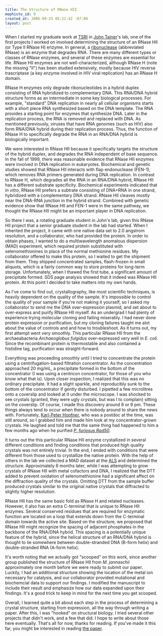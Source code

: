 ```yaml
--- 
title: The Structure of RNase HII
mephisto_id: 9
created_at: 2006-09-25 05:21:42 -07:00
layout: post
---
```

When I started my graduate work at [TSRI][] in [John Tainer][jat]'s lab, one of the first
projects I worked on involved determining the structure of an RNase HII
(or Type II RNase H) enzyme.
In general, a [ribonuclease][rnase] (abbreviated RNase) is an enzyme that degrades RNA.
There are many different
types or classes of RNase enzymes, and several of these enzymes are essential for life.
RNase HII enzymes are not well-characterized,
although RNase H (note the missing "II") has been studied extensively, mostly because
HIV reverse trascriptase (a key enzyme involved in HIV viral replication) has an
RNase H domain.

[tsri]: http://www.scripps.edu
[jat]: http://www.scripps.edu/~jat
[rnase]: http://en.wikipedia.org/wiki/Ribonuclease

RNase H enzymes only degrade ribonucleotides in a hybrid duplex consisting of RNA hybridized
to complementary DNA. This RNA/DNA hybrid structure forms as an intermediate in
some key biological processes.  For example, "standard" DNA replication in nearly all cellular
organisms starts with a short piece RNA synthesized based on the DNA template. The RNA
provides a starting point for enzymes that synthesize DNA. Later in the replication
process, the RNA is removed and replaced with DNA. As mentioned previously, viruses
that have RNA genomes (such as HIV) also form RNA/DNA hybrid during their replication process.
Thus, the function of RNase H to specifically degrade the RNA in an RNA/DNA
hybrid is biologically important.  

We were interested in RNase HII because it specifically targets the structure
of the hybrid duplex, and degrades the RNA independent of base sequence.
In the fall of 1999, there was reasonable evidence that RNase HII enzymes were involved
in DNA replication in eukaryotes.  Biochemical and genetic studies showed that RNase HII interacts
with flap endonuclease (FEN-1), which removes RNA primers generated during DNA
replication. In contrast to RNase H, which degrades all the RNA in an RNA/DNA hybrid,
RNase HII has a different substrate specificity.  Biochemical experiments indicated that *in vitro*, RNase HII prefers a subtrate
consisting of DNA+RNA in one strand, hybridized with a complementary DNA strand.
RNase HII cleaves mostly near the DNA-RNA junction in the hybrid strand.
Combined with genetic evidence show that RNase HII and FEN-1 were in the same pathway,
we thought the RNase HII might be an important player in DNA replication.

So there I was, a rotating graduate student in John's lab, given this RNase HII
project that a senior graduate student in the lab had started.  When I inherited
the project, it came with one native data set to 2.0 angstrom resolution, and
a collaborator, who had provided the protein. 
In order to obtain phases, 
I wanted to do a multiwavelength anomalous dispersion (MAD) experiment, which
required protein substituted with selenomethionines in place of the normal methionine
residues.  My collaborator offered to make this protein, so I waited to get the shipment
from them.  They shipped concentrated samples, flash-frozen in small aliquots,
which is a fairly common way to store proteins for long-term storage. Unfortunately,
when I thawed the first tube, a significant amount of precipitate formed.  SDS page analysis
showed that it indeed was RNase HII protein. At this point I decided to take matters
into my own hands.

As I've come to find out, crystallography, like most scientific techniques, is heavily
dependent on the quality of the sample.  It's impossible to control the quality of your
sample if you're not making it yourself, so I asked my collaborator to send me the
DNA over-expression plasmid, and set about to over-express and purify RNase HII myself.
As an undergrad I had plenty of experience trying molecular cloning and failing
miserably.  I had never done protein expression or purification, but my cloning
failures taught me alot about the value of controls and and how to
troubleshoot. As it turns out, my first attempt went very smoothly. This particular RNase HII
from the archaeabacteria *Archaeoglobus fulgidus* over-expressed very well in *E. coli*.
Since the recombinant protein is thermostable and also contained a histidine tag, purification was straight-forward.

Everything was proceeding smoothly until I tried to concentrate the protein using
a centrifugation-based filtration concentrator. As the concentration approached 20 mg/mL,
a precipitate formed in the bottom of the concentrator (I was using a centricon concentrator,
for those of you who know what that is). Upon closer inspection, I realized that this was no
ordinary precipitate.  It had a slight sparkle, and reproducibly sunk to the bottom of the
concentrator if gently disturbed.  I pipetted a few microlitres onto a coverslip and
looked at it under the microscope.  I was shocked to see crystals (granted, they 
were ugly crystals, but was I to complain) sitting on the coverslip. Of course,
I made this discovery around 8 or 9 pm. These things always tend to occur when there is nobody around to share the news with.  Fortunately, [Karl-Peter Hopfner][kp],
who was a postdoc at the time, was still around, so I grabbed him and made him look
at my concentrator-grown crystals. He laughed and told me that the same thing had happened
to him a few months ago when he purified *[P. furiosus Rad50][rad50]*.

[kp]: http://www.lmb.uni-muenchen.de/hopfner/welcome.html
[rad50]: http://www.ncbi.nlm.nih.gov/entrez/query.fcgi?db=pubmed&cmd=Retrieve&dopt=AbstractPlus&list_uids=10892749&query_hl=9&itool=pubmed_DocSum

It turns out the this particular RNase HII enzyme crystallized in several different conditions
and finding conditions that produced high quality crystals was not entirely trivial. In the
end, I ended with conditions that were different from those used to crystallize the native
protein. With the help of others in the lab we collected a MAD dataset at the [ALS][] and
determined the structure. Approximately 6 months later, while I was attempting to grow crystals
of RNase HII with metal cofactors and DNA, I realized that the DTT added to prevent oxidation
of selenomethionine had a significant affect on the diffraction quality of the crystals.
Omitting DTT from the sample buffer produced crystals similar to the original native crystals
that diffracted to slightly higher resolution.

[als]: http://www.als.lbl.gov/


RNase HII has the same basic fold as RNase H and related nucleases. However, it also has an
extra C-terminal that is unique to RNase HII enzymes.  Several conserved residues that are
required for enzymatic function are located on a loop that extends down from the C-terminal
domain towards the active site. Based on the structure, we proposed that RNase HII might
recognize the spacing of adjacent phosphates in the backbone of the RNA/DNA hybrid.
This spacing is a potentially unique feature of the hybrid, since the helical structure
of an RNA/DNA hybrid is thought to lie somewhere between double-stranded DNA (B-form helix) and double-stranded RNA (A-form helix).

It's worth noting that we actually got "scooped" on this work, since another group
published the structure of RNase HII from *M. jannaschii* approximately one month
before we were ready to submit our paper. Luckily, I had an additional structure showing
the location of the metal ion necessary for catalysis, and our collaborator provided  mutational
and biochemcial data to support our findings. I modified the manuscript to include their result and emphasize how our data expanded upon their findings. It's a good trick to keep in mind for the next time you get scooped.

Overall, I learned quite a bit about each step in the process of determining a crystal structure, starting from expression, all the way through writing a paper. After this, I was "hooked" on structural biology. I tried several other projects that didn't work, and a few that did. I hope to write about those here eventually. That's all for now, thanks for reading. If you've made it this far, you might be interested in reading [the paper][chapados-rnaseh2-pdf].

[chapados-rnaseh2-pdf]: /assets/2006/10/19/chapados.2001.jmb.307.541.pdf
